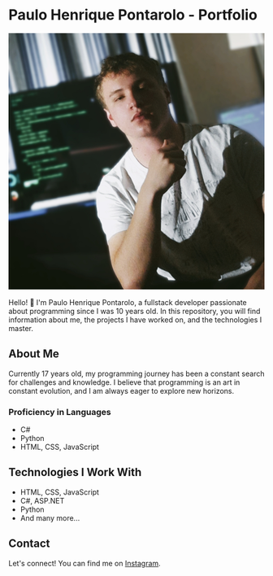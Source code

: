 # Paulo Henrique Pontarolo - Portfolio

![Profile Image](fotominha.jpg)

Hello! 👋 I'm Paulo Henrique Pontarolo, a fullstack developer passionate about programming since I was 10 years old. In this repository, you will find information about me, the projects I have worked on, and the technologies I master.

## About Me

Currently 17 years old, my programming journey has been a constant search for challenges and knowledge. I believe that programming is an art in constant evolution, and I am always eager to explore new horizons.

### Proficiency in Languages

- C#
- Python
- HTML, CSS, JavaScript

## Technologies I Work With

- HTML, CSS, JavaScript
- C#, ASP.NET
- Python
- And many more...

## Contact

Let's connect! You can find me on [Instagram](https://www.instagram.com/paulinhopontarolo).
